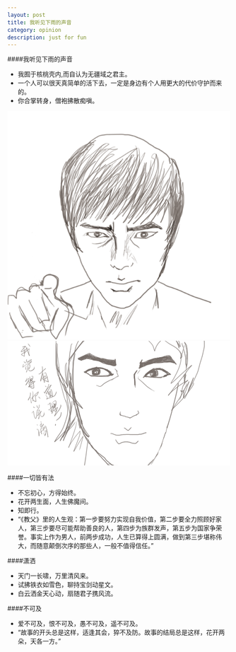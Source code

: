 ```yaml
---
layout: post
title: 我听见下雨的声音
category: opinion
description: just for fun
---
```


####我听见下雨的声音
* 我囿于核桃壳内,而自认为无疆域之君主。
* 一个人可以很天真简单的活下去，一定是身边有个人用更大的代价守护而来的。
* 你合掌转身，僧袍拂散痴嗔。

<div id="transform1">
<div class="inner">
<img src="/images/forfun/nibuxin.gif" alt="Nature">
<img src="/images/forfun/niyoudaoli.gif" alt="Nature">
</div>
</div>

####一切皆有法
* 不忘初心，方得始终。
* 花开两生面，人生佛魔间。
* 知即行。
* “《教父》里的人生观：第一步要努力实现自我价值，第二步要全力照顾好家人，第三步要尽可能帮助善良的人，第四步为族群发声，第五步为国家争荣誉。事实上作为男人，前两步成功，人生已算得上圆满，做到第三步堪称伟大，而随意颠倒次序的那些人，一般不值得信任。”

####潇洒
* 天门一长啸，万里清风来。
* 试拂铁衣如雪色，聊持宝剑动星文。
* 白云洒金天心动，扇随君子携风流。

####不可及
* 爱不可及，恨不可及，愚不可及，遥不可及。
* “故事的开头总是这样，适逢其会，猝不及防。故事的结局总是这样，花开两朵，天各一方。”




[Courage]:    http://www.douban.com/note/218498393/  "Courage"